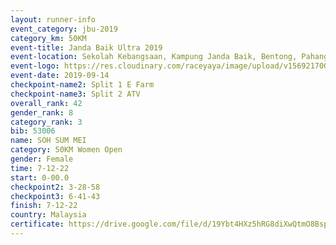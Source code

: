 ```yaml
---
layout: runner-info 
event_category: jbu-2019 
category_km: 50KM 
event-title: Janda Baik Ultra 2019
event-location: Sekolah Kebangsaan, Kampung Janda Baik, Bentong, Pahang, Malaysia 
event-logo: https://res.cloudinary.com/raceyaya/image/upload/v1569217009/logo/janda-baik_vch1pc.jpg 
event-date: 2019-09-14 
checkpoint-name2: Split 1 E Farm 
checkpoint-name3: Split 2 ATV 
overall_rank: 42
gender_rank: 8
category_rank: 3
bib: 53006
name: SOH SUM MEI
category: 50KM Women Open
gender: Female
time: 7-12-22
start: 0-00.0
checkpoint2: 3-28-58
checkpoint3: 6-41-43
finish: 7-12-22
country: Malaysia
certificate: https://drive.google.com/file/d/19Ybt4HXz5hRG8diXwQtmO8BspTd5roAO/view?usp=sharing
---
```


